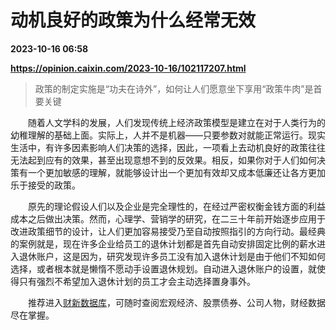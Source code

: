 # 动机良好的政策为什么经常无效

**2023-10-16 06:58**

**https://opinion.caixin.com/2023-10-16/102117207.html**

> 政策的制定实施是“功夫在诗外”，如何让人们愿意坐下享用“政策牛肉”是首要关键

  

　　随着人文学科的发展，人们发现传统上经济政策模型是建立在对于人类行为的幼稚理解的基础上面。实际上，人并不是机器——只要参数对就能正常运行。现实生活中，有许多因素影响人们决策的选择，因此，一项看上去动机良好的政策往往无法起到应有的效果，甚至出现意想不到的反效果。相反，如果你对于人们如何决策有一个更加敏感的理解，就能够设计出一个更加有效却又成本低廉还让各方更加乐于接受的政策。

　　原先的理论假设人们以及企业是完全理性的，在经过严密权衡金钱方面的利益成本之后做出决策。然而，心理学、营销学的研究，在二三十年前开始逐步应用于改进政策细节的设计，让人们更加容易接受乃至自动按照指引的方向行动。最经典的案例就是，现在许多企业给员工的退休计划都是首先自动安排固定比例的薪水进入退休账户，这是因为，研究发现许多员工没有加入退休计划是由于他们不知如何选择，或者根本就是懒惰不愿动手设置退休规划。自动进入退休账户的设置，就使得只有强烈不希望加入退休计划的员工才会主动选择置身事外。

　　推荐进入[财新数据库](https://cxdata.caixin.com/index)，可随时查阅宏观经济、股票债券、公司人物，财经数据尽在掌握。